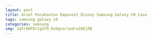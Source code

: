 ```yaml
---
layout: post
title: Ariel Pocahontas Rapunzel Disney Samsung Galaxy S9 Case
tags: samsung galaxy s9
categories: samsung
img: 1qYr6OFDr1g2Y9_Ko6gzariwdra28EjRQ
---
```

